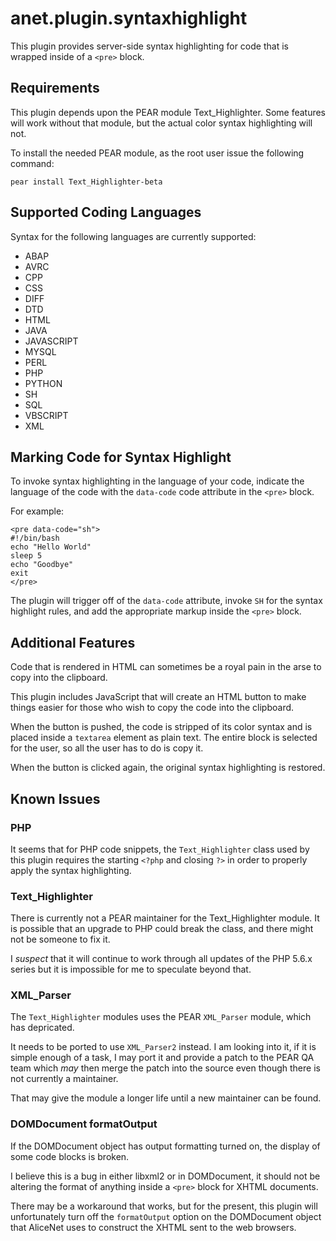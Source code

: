 anet.plugin.syntaxhighlight
===========================

This plugin provides server-side syntax highlighting for code that is wrapped
inside of a `<pre>` block.

Requirements
------------

This plugin depends upon the PEAR module Text_Highlighter. Some features will
work without that module, but the actual color syntax highlighting will not.

To install the needed PEAR module, as the root user issue the following
command:

`pear install Text_Highlighter-beta`

Supported Coding Languages
--------------------------

Syntax for the following languages are currently supported:

+ ABAP
+ AVRC
+ CPP
+ CSS
+ DIFF
+ DTD
+ HTML
+ JAVA
+ JAVASCRIPT
+ MYSQL
+ PERL
+ PHP
+ PYTHON
+ SH
+ SQL
+ VBSCRIPT
+ XML

Marking Code for Syntax Highlight
---------------------------------

To invoke syntax highlighting in the language of your code, indicate the
language of the code with the `data-code` code attribute in the `<pre>` block.

For example:

    <pre data-code="sh">
    #!/bin/bash
    echo "Hello World"
    sleep 5
    echo "Goodbye"
    exit
    </pre>
    
The plugin will trigger off of the `data-code` attribute, invoke `SH` for the
syntax highlight rules, and add the appropriate markup inside the `<pre>`
block.

Additional Features
-------------------

Code that is rendered in HTML can sometimes be a royal pain in the arse to copy
into the clipboard.

This plugin includes JavaScript that will create an HTML button to make things
easier for those who wish to copy the code into the clipboard.

When the button is pushed, the code is stripped of its color syntax and is
placed inside a `textarea` element as plain text. The entire block is selected
for the user, so all the user has to do is copy it.

When the button is clicked again, the original syntax highlighting is restored.

Known Issues
------------

### PHP

It seems that for PHP code snippets, the `Text_Highlighter` class used by this
plugin requires the starting `<?php` and closing `?>` in order to properly
apply the syntax highlighting.

### Text_Highlighter

There is currently not a PEAR maintainer for the Text_Highlighter module. It is
possible that an upgrade to PHP could break the class, and there might not be
someone to fix it.

I *suspect* that it will continue to work through all updates of the PHP 5.6.x
series but it is impossible for me to speculate beyond that.

### XML_Parser

The `Text_Highlighter` modules uses the PEAR `XML_Parser` module, which has
depricated.

It needs to be ported to use `XML_Parser2` instead. I am looking into it, if it
is simple enough of a task, I may port it and provide a patch to the PEAR QA
team which *may* then merge the patch into the source even though there is not
currently a maintainer.

That may give the module a longer life until a new maintainer can be found.

### DOMDocument formatOutput

If the DOMDocument object has output formatting turned on, the display of some
code blocks is broken.

I believe this is a bug in either libxml2 or in DOMDocument, it should not be
altering the format of anything inside a `<pre>` block for XHTML documents.

There may be a workaround that works, but for the present, this plugin will
unfortunately turn off the `formatOutput` option on the DOMDocument object that
AliceNet uses to construct the XHTML sent to the web browsers.
